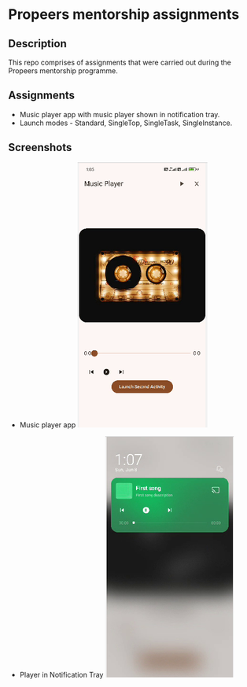 # Propeers mentorship assignments
    
## Description
This repo comprises of assignments that were carried out during the Propeers mentorship programme. 
    
## Assignments
*   Music player app with music player shown in notification tray. 
*   Launch modes - Standard, SingleTop, SingleTask, SingleInstance.

## Screenshots
* Music player app
![img.png](screenshots/screenshot_1.png)

* Player in Notification Tray
![img.png](screenshots/screenshot_2.png)
